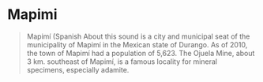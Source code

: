 Mapimi
==

> Mapimí (Spanish About this sound is a city and municipal seat of the municipality of Mapimí in the Mexican state of Durango. As of 2010, the town of Mapimí had a population of 5,623. The Ojuela Mine, about 3 km. southeast of Mapimí, is a famous locality for mineral specimens, especially adamite.


